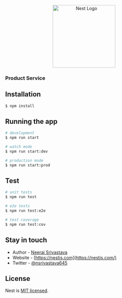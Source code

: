 <p align="center">
  <a href="http://nestjs.com/" target="blank"><img src="https://nestjs.com/img/logo-small.svg" width="200" alt="Nest Logo" /></a>
</p>

### Product Service

## Installation

```bash
$ npm install
```

## Running the app

```bash
# development
$ npm run start

# watch mode
$ npm run start:dev

# production mode
$ npm run start:prod
```

## Test

```bash
# unit tests
$ npm run test

# e2e tests
$ npm run test:e2e

# test coverage
$ npm run test:cov
```

## Stay in touch

- Author - [Neeraj Srivastava](https://nsrivastava645.netlify.app)
- Website - [https://nestjs.com](https://nestjs.com/)
- Twitter - [@nsrivastava645](https://twitter.com/nsrivastava645)

## License

Nest is [MIT licensed](LICENSE).
